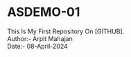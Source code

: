 # ASDEMO-01
This Is My First Repository On [GITHUB].
<br>
Author:- Arpit Mahajan
<br>
Date:- 08-April-2024 
